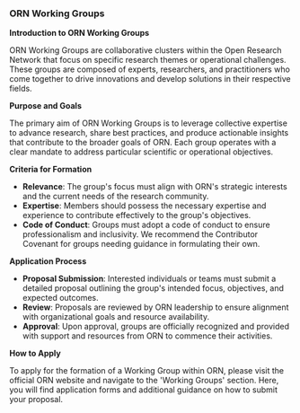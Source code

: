 ### ORN Working Groups

**Introduction to ORN Working Groups**

ORN Working Groups are collaborative clusters within the Open Research Network
that focus on specific research themes or operational challenges. These groups
are composed of experts, researchers, and practitioners who come together to
drive innovations and develop solutions in their respective fields.

**Purpose and Goals**

The primary aim of ORN Working Groups is to leverage collective expertise to
advance research, share best practices, and produce actionable insights that
contribute to the broader goals of ORN. Each group operates with a clear mandate
to address particular scientific or operational objectives.

**Criteria for Formation**

- **Relevance**: The group's focus must align with ORN's strategic interests and
  the current needs of the research community.
- **Expertise**: Members should possess the necessary expertise and experience
  to contribute effectively to the group's objectives.
- **Code of Conduct**: Groups must adopt a code of conduct to ensure
  professionalism and inclusivity. We recommend the Contributor Covenant for
  groups needing guidance in formulating their own.

**Application Process**

- **Proposal Submission**: Interested individuals or teams must submit a
  detailed proposal outlining the group's intended focus, objectives, and
  expected outcomes.
- **Review**: Proposals are reviewed by ORN leadership to ensure alignment with
  organizational goals and resource availability.
- **Approval**: Upon approval, groups are officially recognized and provided
  with support and resources from ORN to commence their activities.

**How to Apply**

To apply for the formation of a Working Group within ORN, please visit the
official ORN website and navigate to the 'Working Groups' section. Here, you
will find application forms and additional guidance on how to submit your
proposal.
